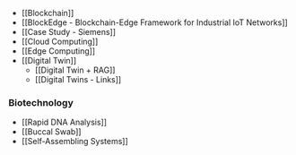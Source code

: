 - [[Blockchain]]
- [[BlockEdge - Blockchain-Edge Framework for Industrial IoT Networks]]
- [[Case Study - Siemens]]
- [[Cloud Computing]]
- [[Edge Computing]]
- [[Digital Twin]]
	- [[Digital Twin + RAG]]
	- [[Digital Twins - Links]]

### Biotechnology
- [[Rapid DNA Analysis]]
- [[Buccal Swab]]
- [[Self-Assembling Systems]]